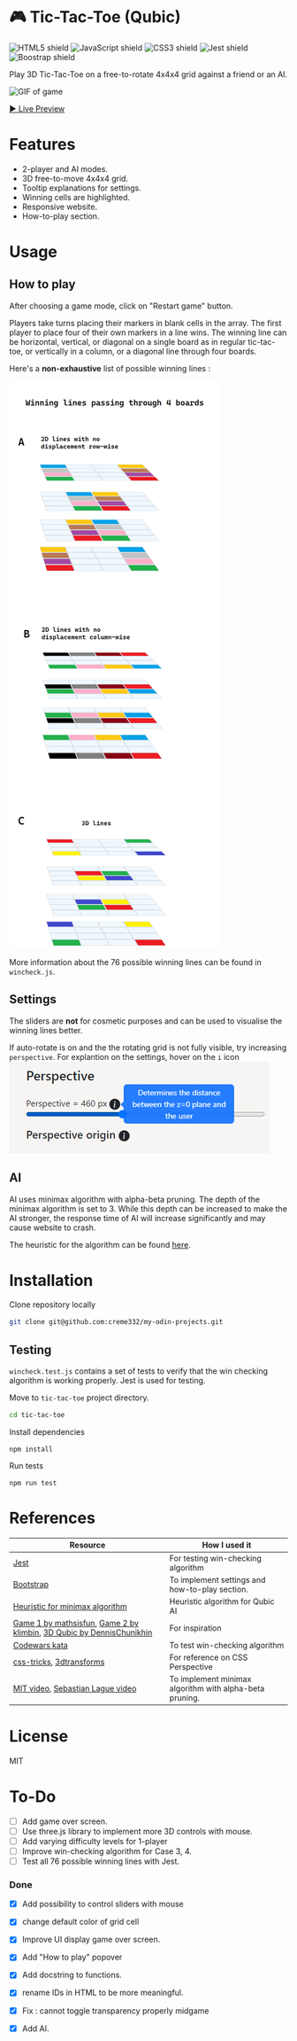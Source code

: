 # 🎮 Tic-Tac-Toe (Qubic)
![HTML5 shield](https://img.shields.io/badge/-HTML5-blue)
![JavaScript shield](https://img.shields.io/badge/-JavaScript-yellow)
![CSS3 shield](https://img.shields.io/badge/-CSS3-orange)
![Jest shield](https://img.shields.io/badge/-Jest-red)
![Boostrap shield](https://img.shields.io/badge/Bootstrap-5.2.2-brightgreen)

Play 3D Tic-Tac-Toe on a free-to-rotate 4x4x4 grid against a friend or an AI. 

![GIF of game](assets/ttt.gif)

[▶ Live Preview](https://creme332.github.io/my-odin-projects/tic-tac-toe/)

# Features
- 2-player and AI modes.  
- 3D free-to-move 4x4x4 grid.
- Tooltip explanations for settings.
- Winning cells are highlighted.
- Responsive website.
- How-to-play section.

# Usage

## How to play

After choosing a game mode, click on "Restart game" button.

Players take turns placing their markers in blank cells in the array. The first player to place four of their own markers in a line wins. The winning line can be horizontal, vertical, or diagonal on a single board as in regular tic-tac-toe, or vertically in a column, or a diagonal line through four boards. 

Here's a **non-exhaustive** list of possible winning lines :

![A diagram showing all possible lines which passes thrugh exactly 4 boards](assets/wins.png)

More information about the 76 possible winning lines can be found in `wincheck.js`.

## Settings
The sliders are **not** for cosmetic purposes and can be used to visualise the winning lines better. 

If auto-rotate is on and the the rotating grid is not fully visible, try increasing `perspective`. For explantion on the settings, hover on the `i` icon
![Bootstrap popover explanation for perspective](assets/hover.png) 



## AI
AI uses minimax algorithm with alpha-beta pruning. The depth of the minimax algorithm is set to 3. While this depth can be increased to make the AI stronger, the response time of AI will increase significantly and may cause website to crash.

The heuristic for the algorithm can be found [here](https://github.com/ghorned/Qubic#heuristic).

# Installation

Clone repository locally
```bash
git clone git@github.com:creme332/my-odin-projects.git
```

## Testing
`wincheck.test.js` contains a set of tests to verify that the win checking algorithm is working properly. Jest is used for testing.

Move to `tic-tac-toe` project directory.
 ```bash
cd tic-tac-toe 
 ```

Install dependencies 
```
npm install
```
Run tests 
 ```
 npm run test
 ```

# References

Resource | How I used it
---|---
[Jest](https://jestjs.io/docs/getting-started)  | For testing win-checking algorithm
[Bootstrap](https://getbootstrap.com/docs/5.2/getting-started/introduction/) | To implement settings and how-to-play section.
[Heuristic for minimax algorithm](https://github.com/ghorned/Qubic#heuristic) | Heuristic algorithm for Qubic AI
[Game 1 by mathsisfun](https://www.mathsisfun.com/games/foursight-3d-tic-tac-toe.html), [Game 2 by klimbin](https://github.com/klimbin/Qubic), [3D Qubic by DennisChunikhin](https://github.com/DennisChunikhin/Qubic) | For inspiration
[Codewars kata](https://www.codewars.com/kata/5aa67541373c2e69a20000c9) | To test win-checking algorithm
 [css-tricks](https://css-tricks.com/how-css-perspective-works/), [3dtransforms](https://3dtransforms.desandro.com/perspective)| For reference on CSS Perspective
[MIT video](https://www.youtube.com/watch?v=STjW3eH0Cik&ab_channel=MITOpenCourseWare), [Sebastian Lague video](https://www.youtube.com/watch?v=l-hh51ncgDI&t=142s&ab_channel=SebastianLague)| To implement minimax algorithm with alpha-beta pruning.

# License 
MIT

# To-Do
- [ ] Add game over screen.
- [ ] Use three.js library to implement more 3D controls with mouse.
- [ ] Add varying difficulty levels for 1-player
- [ ] Improve win-checking algorithm for Case 3, 4.
- [ ] Test all 76 possible winning lines with Jest.

### Done
- [x] Add possibility to control sliders with mouse 
- [x] change default color of  grid cell
- [x] Improve UI
display game over screen.
- [x] Add "How to play" popover
- [x] Add docstring to functions.
- [x] rename IDs in HTML to be more meaningful.
- [x] Fix : cannot toggle transparency properly midgame
- [x] Add AI.

